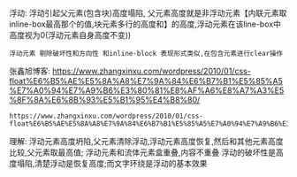 浮动:
    浮动引起父元素(包含块)高度塌陷,
    父元素高度就是非浮动元素【内联元素取inline-box最高那个的值,块元素多行的高度和】的高度,浮动元素在该line-box中高度视为0(浮动元素自身高度不变))

    浮动元素 剔除破坏性和方向性 和inline-block 表现形式类似,在包含元素进行clear操作

张鑫旭博客:
    https://www.zhangxinxu.com/wordpress/2010/01/css-float%E6%B5%AE%E5%8A%A8%E7%9A%84%E6%B7%B1%E5%85%A5%E7%A0%94%E7%A9%B6%E3%80%81%E8%AF%A6%E8%A7%A3%E5%8F%8A%E6%8B%93%E5%B1%95%E4%B8%80/

    https://www.zhangxinxu.com/wordpress/2010/01/css-float%E6%B5%AE%E5%8A%A8%E7%9A%84%E6%B7%B1%E5%85%A5%E7%A0%94%E7%A9%B6%E3%80%81%E8%AF%A6%E8%A7%A3%E5%8F%8A%E6%8B%93%E5%B1%95%E4%BA%8C/

理解:
    浮动元素高度坍陷,父元素清除浮动,浮动元素高度恢复,然后和其他元素高度比较,父元素取最高值;
    浮动元素和流体元素盒重叠,内容不重叠
    浮动的破坏性是高度塌陷,清楚浮动是恢复高度;而文字环绕是浮动的基本效果
